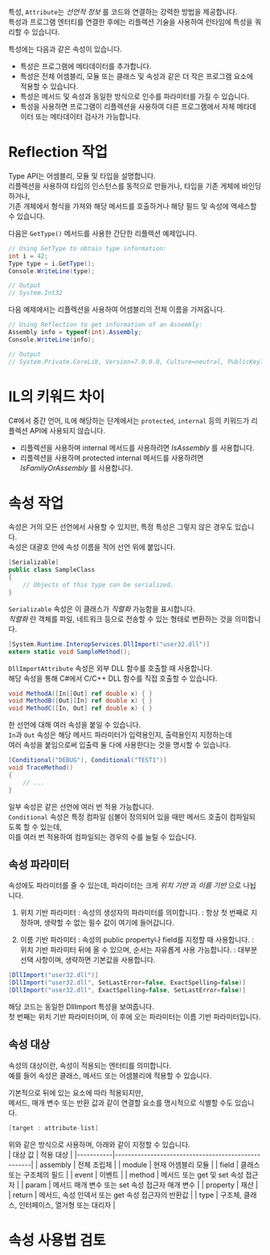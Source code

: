 특성, `Attribute`는 _선언적 정보_ 를 코드와 연결하는 강력한 방법을 제공합니다.       
특성과 프로그램 엔터티를 연결한 후에는 리플렉션 기술을 사용하여 런타임에 특성을 쿼리할 수 있습니다.          

특성에는 다음과 같은 속성이 있습니다.               
- 특성은 프로그램에 메타데이터를 추가합니다.
- 특성은 전체 어셈블리, 모듈 또는 클래스 및 속성과 같은 더 작은 프로그램 요소에 적용할 수 있습니다.
- 특성은 메서드 및 속성과 동일한 방식으로 인수를 파라미터를 가질 수 있습니다.
- 특성을 사용하면 프로그램이 리플렉션을 사용하여 다른 프로그램에서 자체 메타데이터 또는 메타데이터 검사가 가능합니다.

# Reflection 작업
Type API는 어셈블리, 모듈 및 타입을 설명합니다.         
리플렉션을 사용하여 타입의 인스턴스를 동적으로 만들거나, 타입을 기존 게체에 바인딩하거나,            
기존 개체에서 형식을 가져와 해당 메서드를 호출하거나 해당 필드 및 속성에 액세스할 수 있습니다.       

다음은 `GetType()` 메서드를 사용한 간단한 리플렉션 예제입니다.       
```cs
// Using GetType to obtain type information:
int i = 42;
Type type = i.GetType();
Console.WriteLine(type);

// Output
// System.Int32
```

다음 예제에서는 리플렉션을 사용하여 어셈블리의 전체 이름을 가져옵니다.
```cs
// Using Reflection to get information of an Assembly:
Assembly info = typeof(int).Assembly;
Console.WriteLine(info);

// Output
// System.Private.CoreLib, Version=7.0.0.0, Culture=neutral, PublicKeyToken=7cec85d7bea7798e
```

# IL의 키워드 차이
C#에서 중간 언어, IL에 해당하는 단계에서는 `protected`, `internal` 등의 키워드가 리플렉션 API에 사용되지 않습니다.        

- 리플렉션을 사용하며 internal 메서드를 사용하려면 _IsAssembly_ 를 사용합니다.
- 리플렉션을 사용하며 protected internal 메서드를 사용하려면 _IsFamilyOrAssembly_ 를 사용합니다.

# 속성 작업
속성은 거의 모든 선언에서 사용할 수 있지만, 특정 특성은 그렇지 않은 경우도 있습니다.        
속성은 대괄호 안에 속성 이름을 적어 선언 위에 붙입니다.      

```cs
[Serializable]
public class SampleClass
{
    // Objects of this type can be serialized.
}
```
`Serializable` 속성은 이 클래스가 _직렬화_ 가능함을 표시합니다.                
_직렬화_ 란 객체를 파일, 네트워크 등으로 전송할 수 있는 형태로 변환하는 것을 의미합니다.              

```cs
[System.Runtime.InteropServices.DllImport("user32.dll")]
extern static void SampleMethod();
```
`DllImportAttribute` 속성은 외부 DLL 함수를 호출할 때 사용합니다.         
해당 속성을 통해 C#에서 C/C++ DLL 함수를 직접 호출할 수 있습니다.        

```cs
void MethodA([In][Out] ref double x) { }
void MethodB([Out][In] ref double x) { }
void MethodC([In, Out] ref double x) { }
```
한 선언에 대해 여러 속성을 붙일 수 있습니다.         
`In`과 `Out` 속성은 해당 메서드 파라미터가 입력용인지, 출력용인지 지정하는데                     
여러 속성을 붙임으로써 입출력 둘 다에 사용한다는 것을 명시할 수 있습니다.        

```cs
[Conditional("DEBUG"), Conditional("TEST1")]
void TraceMethod()
{
    // ...
}
```
일부 속성은 같은 선언에 여러 번 적용 가능합니다.        
`Conditional` 속성은 특정 컴파일 심볼이 정의되어 있을 때만 메서드 호출이 컴파일되도록 할 수 있는데,       
이를 여러 번 적용하여 컴파일되는 경우의 수를 늘릴 수 있습니다.          

## 속성 파라미터
속성에도 파라미터를 줄 수 있는데, 파라미터는 크게 _위치 기반_ 과 _이름 기반_ 으로 나뉩니다.          

1. 위치 기반 파라미터
: 속성의 생성자의 파라미터를 의미합니다.
: 항상 첫 번째로 지정하며, 생략할 수 없는 필수 값이 여기에 들어갑니다.

2. 이름 기반 파라미터
: 속성의 public property나 field를 지정할 때 사용합니다.
: 위치 기반 파라미터 뒤에 올 수 있으며, 순서는 자유롭게 사용 가능합니다.
: 대부분 선택 사항이며, 생략하면 기본값을 사용합니다.

```cs
[DllImport("user32.dll")]
[DllImport("user32.dll", SetLastError=false, ExactSpelling=false)]
[DllImport("user32.dll", ExactSpelling=false, SetLastError=false)]
```
해당 코드는 동일한 DllImport 특성을 보여줍니다.       
첫 번째는 위치 기반 파라미터이며, 이 후에 오는 파라미터는 이름 기반 파라미터입니다.        

## 속성 대상
속성의 대상이란, 속성이 적용되는 엔터티를 의미합니다.              
예를 들어 속성은 클래스, 메서드 또는 어셈블리에 적용할 수 있습니다.        

기본적으로 뒤에 있는 요소에 따라 적용되지만,       
메서드, 매개 변수 또는 반환 값과 같이 연결할 요소를 명시적으로 식별할 수도 있습니다.        

```cs
[target : attribute-list]
```
위와 같은 방식으로 사용하며, 아래와 같이 지정할 수 있습니다.        
| 대상 값   | 적용 대상                                           |
|-----------|----------------------------------------------------|
| assembly  | 전체 조립체                                        |
| module    | 현재 어셈블리 모듈                                 |
| field     | 클래스 또는 구조체의 필드                           |
| event     | 이벤트                                             |
| method    | 메서드 또는 get 및 set 속성 접근자                 |
| param     | 메서드 매개 변수 또는 set 속성 접근자 매개 변수   |
| property  | 재산                                               |
| return    | 메서드, 속성 인덱서 또는 get 속성 접근자의 반환값 |
| type      | 구조체, 클래스, 인터페이스, 열거형 또는 대리자   |


# 속성 사용법 검토
